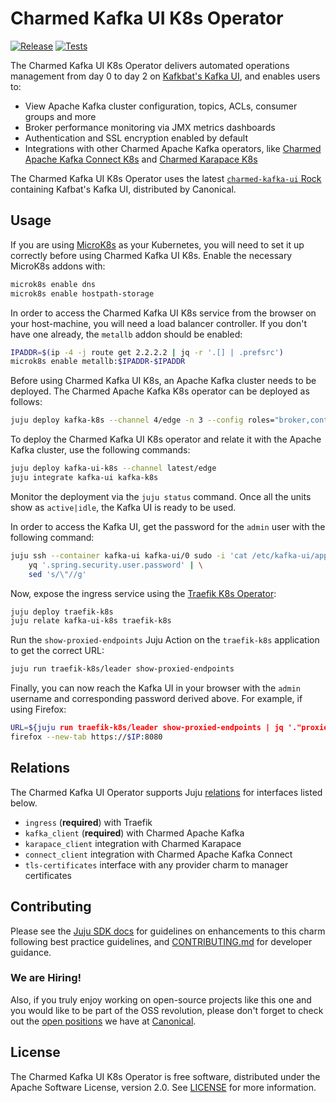 # Charmed Kafka UI K8s Operator

[![Release](https://github.com/canonical/kafka-ui-k8s-operator/actions/workflows/release.yaml/badge.svg)](https://github.com/canonical/kafka-ui-k8s-operator/actions/workflows/release.yaml)
[![Tests](https://github.com/canonical/kafka-ui-k8s-operator/actions/workflows/ci.yaml/badge.svg?branch=main)](https://github.com/canonical/kafka-ui-k8s-operator/actions/workflows/ci.yaml?query=branch%3Amain)

The Charmed Kafka UI K8s Operator delivers automated operations management from day 0 to day 2 on [Kafkbat's Kafka UI](https://github.com/kafbat/kafka-ui-k8s), and enables users to:

- View Apache Kafka cluster configuration, topics, ACLs, consumer groups and more
- Broker performance monitoring via JMX metrics dashboards
- Authentication and SSL encryption enabled by default
- Integrations with other Charmed Apache Kafka operators, like [Charmed Apache Kafka Connect K8s](https://charmhub.io/kafka-connect-k8s) and [Charmed Karapace K8s](https://charmhub.io/karapace-k8s)

The Charmed Kafka UI K8s Operator uses the latest [`charmed-kafka-ui` Rock](https://github.com/canonical/charmed-kafka-ui-rock) containing Kafbat's Kafka UI, distributed by Canonical.

## Usage

If you are using [MicroK8s](https://microk8s.io/docs) as your Kubernetes, you will need to set it up correctly before using Charmed Kafka UI K8s. Enable the necessary MicroK8s addons with:

```bash
microk8s enable dns
microk8s enable hostpath-storage
```

In order to access the Charmed Kafka UI K8s service from the browser on your host-machine, you will need a load balancer controller. If you don't have one already, the `metallb` addon should be enabled:

```bash
IPADDR=$(ip -4 -j route get 2.2.2.2 | jq -r '.[] | .prefsrc')
microk8s enable metallb:$IPADDR-$IPADDR
```

Before using Charmed Kafka UI K8s, an Apache Kafka cluster needs to be deployed. The Charmed Apache Kafka K8s operator can be deployed as follows:

```bash
juju deploy kafka-k8s --channel 4/edge -n 3 --config roles="broker,controller"
```

To deploy the Charmed Kafka UI K8s operator and relate it with the Apache Kafka cluster, use the following commands:

```bash
juju deploy kafka-ui-k8s --channel latest/edge
juju integrate kafka-ui kafka-k8s
```

Monitor the deployment via the `juju status` command. Once all the units show as `active|idle`, the Kafka UI is ready to be used.

In order to access the Kafka UI, get the password for the `admin` user with the following command:

```bash
juju ssh --container kafka-ui kafka-ui/0 sudo -i 'cat /etc/kafka-ui/application-local.yml' 2>/dev/null | \
    yq '.spring.security.user.password' | \
    sed 's/\"//g'
```

Now, expose the ingress service using the [Traefik K8s Operator](https://charmhub.io/traefik-k8s):

```bash
juju deploy traefik-k8s
juju relate kafka-ui-k8s traefik-k8s
```

Run the `show-proxied-endpoints` Juju Action on the `traefik-k8s` application to get the correct URL:

```bash
juju run traefik-k8s/leader show-proxied-endpoints
```

Finally, you can now reach the Kafka UI in your browser with the `admin` username and corresponding password derived above. For example, if using Firefox:

```bash
URL=${juju run traefik-k8s/leader show-proxied-endpoints | jq '."proxied-endpoints"."kafka-ui-k8s".url'}
firefox --new-tab https://$IP:8080
```

## Relations

The Charmed Kafka UI Operator supports Juju [relations](https://documentation.ubuntu.com/juju/latest/reference/relation/) for interfaces listed below.

- `ingress` (**required**) with Traefik
- `kafka_client` (**required**) with Charmed Apache Kafka
- `karapace_client` integration with Charmed Karapace
- `connect_client` integration with Charmed Apache Kafka Connect
- `tls-certificates` interface with any provider charm to manager certificates

## Contributing

Please see the [Juju SDK docs](https://juju.is/docs/sdk) for guidelines on enhancements to this charm following best practice guidelines, and [CONTRIBUTING.md](https://github.com/canonical/kafka-ui-k8-operator/blob/main/CONTRIBUTING.md) for developer guidance.

### We are Hiring!

Also, if you truly enjoy working on open-source projects like this one and you would like to be part of the OSS revolution, please don't forget to check out the [open positions](https://canonical.com/careers/all) we have at [Canonical](https://canonical.com/). 

## License

The Charmed Kafka UI K8s Operator is free software, distributed under the Apache Software License, version 2.0. See [LICENSE](https://github.com/canonical/kafka-ui-k8s-operator/blob/main/LICENSE) for more information.
